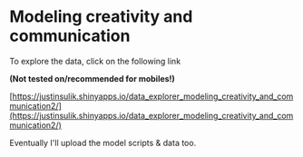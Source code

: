 # Modeling creativity and communication

To explore the data, click on the following link

**(Not tested on/recommended for mobiles!)**

[https://justinsulik.shinyapps.io/data_explorer_modeling_creativity_and_communication2/](https://justinsulik.shinyapps.io/data_explorer_modeling_creativity_and_communication2/)

Eventually I'll upload the model scripts & data too. 
